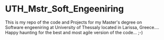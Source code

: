 # UTH_Mstr_Soft_Engeeniring
This is my repo of the code and Projects for my Master's degree on Software engeeniring at University of Thessaly located in Larissa, Greece.... Happy haunting for the best and most agile version of the code... ;-)

